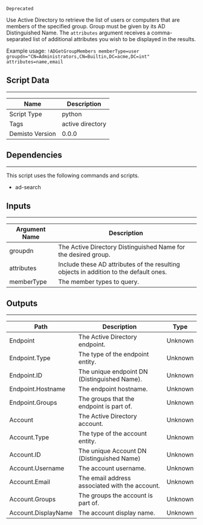 `Deprecated`

Use Active Directory to retrieve the list of users or computers that are members of the specified group. Group must be given by its AD Distinguished Name. The `attributes` argument receives a comma-separated list of additional attributes you wish to be displayed in the results.

Example usage: `!ADGetGroupMembers memberType=user groupdn="CN=Administrators,CN=Builtin,DC=acme,DC=int" attributes=name,email`

## Script Data
---

| **Name** | **Description** |
| --- | --- |
| Script Type | python |
| Tags | active directory |
| Demisto Version | 0.0.0 |

## Dependencies
---
This script uses the following commands and scripts.
* ad-search

## Inputs
---

| **Argument Name** | **Description** |
| --- | --- |
| groupdn | The Active Directory Distinguished Name for the desired group. |
| attributes | Include these AD attributes of the resulting objects in addition to the default ones. |
| memberType | The member types to query.  |

## Outputs
---

| **Path** | **Description** | **Type** |
| --- | --- | --- |
| Endpoint | The Active Directory endpoint. | Unknown |
| Endpoint.Type | The type of the endpoint entity. | Unknown |
| Endpoint.ID | The unique endpoint DN (Distinguished Name). | Unknown |
| Endpoint.Hostname | The endpoint hostname. | Unknown |
| Endpoint.Groups | The groups that the endpoint is part of. | Unknown |
| Account | The Active Directory account. | Unknown |
| Account.Type | The type of the account entity. | Unknown |
| Account.ID | The unique Account DN (Distinguished Name) | Unknown |
| Account.Username | The account username. | Unknown |
| Account.Email | The email address associated with the account. | Unknown |
| Account.Groups | The groups the account is part of. | Unknown |
| Account.DisplayName | The account display name. | Unknown | 
